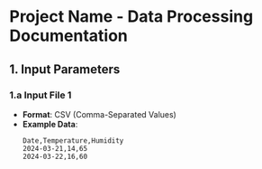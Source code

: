 # Project Name - Data Processing Documentation

## 1. Input Parameters

### 1.a Input File 1
- **Format**: CSV (Comma-Separated Values)
- **Example Data**:
  ```csv
  Date,Temperature,Humidity
  2024-03-21,14,65
  2024-03-22,16,60
